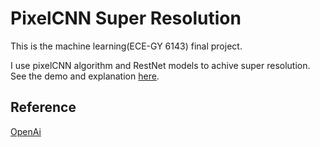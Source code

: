 # PixelCNN Super Resolution
This is the machine learning(ECE-GY 6143) final project.

I use pixelCNN algorithm and RestNet models to achive super resolution.
See the demo and explanation [here](https://github.com/kwy518/ML6143-PixelCNN-SuperResolution/blob/master/ML_project_report_kwy232.ipynb ).
## Reference
[OpenAi](https://github.com/openai/pixel-cnn)
